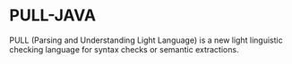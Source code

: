 # PULL-JAVA
PULL (Parsing and Understanding Light Language) is a new light linguistic checking language for syntax checks or semantic extractions.
